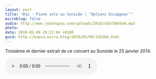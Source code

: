```yaml
---
layout: post
title: "#12 - Piano solo au Sunside : ‘Options Disappear’"
microblog: false
audio: http://www.jeankapsa.com/uploads/2018/e5bfd645e6.mp3
photo: 
date: 2018-05-09 20:22:04 +0100
guid: http://kapsa.micro.blog/2018/05/09/192204.html
---
```

Troisième et dernier extrait de ce concert au Sunside le 25 janvier 2014.

<audio controls="controls" src="http://www.jeankapsa.com/uploads/2018/e5bfd645e6.mp3" />
